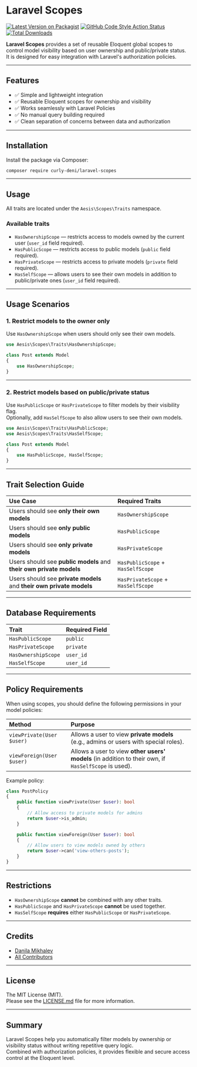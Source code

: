 # Laravel Scopes

[![Latest Version on Packagist](https://img.shields.io/packagist/v/curly-deni/laravel-scopes.svg?style=flat-square)](https://packagist.org/packages/curly-deni/laravel-scopes)
[![GitHub Code Style Action Status](https://img.shields.io/github/actions/workflow/status/curly-deni/laravel-scopes/fix-php-code-style-issues.yml?branch=main&label=code%20style&style=flat-square)](https://github.com/curly-deni/laravel-scopes/actions?query=workflow%3A"Fix+PHP+code+style+issues"+branch%3Amain)
[![Total Downloads](https://img.shields.io/packagist/dt/curly-deni/laravel-scopes.svg?style=flat-square)](https://packagist.org/packages/curly-deni/laravel-scopes)

**Laravel Scopes** provides a set of reusable Eloquent global scopes to control model visibility based on user ownership and public/private status.  
It is designed for easy integration with Laravel's authorization policies.

---

## Features

- ✅ Simple and lightweight integration
- ✅ Reusable Eloquent scopes for ownership and visibility
- ✅ Works seamlessly with Laravel Policies
- ✅ No manual query building required
- ✅ Clean separation of concerns between data and authorization

---

## Installation

Install the package via Composer:

```bash
composer require curly-deni/laravel-scopes
```

---

## Usage

All traits are located under the `Aesis\Scopes\Traits` namespace.

### Available traits

- `HasOwnershipScope` — restricts access to models owned by the current user (`user_id` field required).
- `HasPublicScope` — restricts access to public models (`public` field required).
- `HasPrivateScope` — restricts access to private models (`private` field required).
- `HasSelfScope` — allows users to see their own models in addition to public/private ones (`user_id` field required).

---

## Usage Scenarios

### 1. Restrict models to the owner only

Use `HasOwnershipScope` when users should only see their own models.

```php
use Aesis\Scopes\Traits\HasOwnershipScope;

class Post extends Model
{
    use HasOwnershipScope;
}
```

---

### 2. Restrict models based on public/private status

Use `HasPublicScope` or `HasPrivateScope` to filter models by their visibility flag.  
Optionally, add `HasSelfScope` to also allow users to see their own models.

```php
use Aesis\Scopes\Traits\HasPublicScope;
use Aesis\Scopes\Traits\HasSelfScope;

class Post extends Model
{
    use HasPublicScope, HasSelfScope;
}
```

---

## Trait Selection Guide

| Use Case | Required Traits |
|:---------|:----------------|
| Users should see **only their own models** | `HasOwnershipScope` |
| Users should see **only public models** | `HasPublicScope` |
| Users should see **only private models** | `HasPrivateScope` |
| Users should see **public models** and **their own private models** | `HasPublicScope` + `HasSelfScope` |
| Users should see **private models** and **their own private models** | `HasPrivateScope` + `HasSelfScope` |

---

## Database Requirements

| Trait | Required Field |
|:------|:---------------|
| `HasPublicScope` | `public` |
| `HasPrivateScope` | `private` |
| `HasOwnershipScope` | `user_id` |
| `HasSelfScope` | `user_id` |

---

## Policy Requirements

When using scopes, you should define the following permissions in your model policies:

| Method | Purpose |
|:-------|:--------|
| `viewPrivate(User $user)` | Allows a user to view **private models** (e.g., admins or users with special roles). |
| `viewForeign(User $user)` | Allows a user to view **other users' models** (in addition to their own, if `HasSelfScope` is used). |

Example policy:

```php
class PostPolicy
{
    public function viewPrivate(User $user): bool
    {
        // Allow access to private models for admins
        return $user->is_admin;
    }

    public function viewForeign(User $user): bool
    {
        // Allow users to view models owned by others
        return $user->can('view-others-posts');
    }
}
```

---

## Restrictions

- `HasOwnershipScope` **cannot** be combined with any other traits.
- `HasPublicScope` and `HasPrivateScope` **cannot** be used together.
- `HasSelfScope` **requires** either `HasPublicScope` or `HasPrivateScope`.

---

## Credits

- [Danila Mikhalev](https://github.com/curly-deni)
- [All Contributors](../../contributors)

---

## License

The MIT License (MIT).  
Please see the [LICENSE.md](LICENSE.md) file for more information.

---

## Summary

Laravel Scopes help you automatically filter models by ownership or visibility status without writing repetitive query logic.  
Combined with authorization policies, it provides flexible and secure access control at the Eloquent level.
